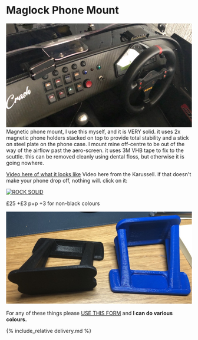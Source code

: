 # Maglock Phone Mount
![maglock-dash](img/maglock-dash.jpeg)
Magnetic phone mount, I use this myself, and it is VERY solid. it uses 2x magnetic phone holders stacked on top to provide total stability and a stick on steel plate on the phone case. I mount mine off-centre to be out of the way of the airflow past the aero-screen. it uses 3M VHB tape to fix to the scuttle. this can be removed cleanly using dental floss, but otherwise it is going nowhere.

[Video here of what it looks like](https://youtu.be/bOc9bqDt7ds)
Video here from the Karussell. if that doesn't make your phone drop off, nothing will. click on it:

[![ROCK SOLID](https://img.youtube.com/vi/1NCZ1FxKUE0/0.jpg)](https://youtu.be/1NCZ1FxKUE0)

£25 +£3 p+p +3 for non-black colours

![maglock](img/maglock.jpeg)

For any of these things please [USE THIS FORM](https://forms.gle/DpTGsNrgPXGaVSZi8) and **I can do various colours.**

{% include_relative delivery.md %}